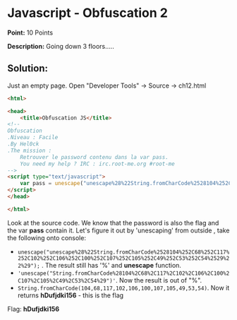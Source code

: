 # Javascript - Obfuscation 2

**Point:** 10 Points

**Description:** Going down 3 floors.....

## Solution:

Just an empty page. Open "Developer Tools" -> Source -> ch12.html

```html
<html>

<head>
	<title>Obfuscation JS</title>
<!-- 
Obfuscation 
.Niveau : Facile 
.By Hel0ck
.The mission : 
	Retrouver le password contenu dans la var pass.
	You need my help ? IRC : irc.root-me.org #root-me
-->
<script type="text/javascript">
	var pass = unescape("unescape%28%22String.fromCharCode%2528104%252C68%252C117%252C102%252C106%252C100%252C107%252C105%252C49%252C53%252C54%2529%22%29");
</script>
</head>

</html>
```
Look at the source code. We know that the password is also the flag and the var **pass** contain it. Let's figure it out by 'unescaping' from outside , take the following onto console:
- `unescape("unescape%28%22String.fromCharCode%2528104%252C68%252C117%252C102%252C106%252C100%252C107%252C105%252C49%252C53%252C54%2529%22%29");` . The result still has '%' and **unescape** function.
- `'unescape("String.fromCharCode%28104%2C68%2C117%2C102%2C106%2C100%2C107%2C105%2C49%2C53%2C54%29")'`. Now the result is out of "%".
- `String.fromCharCode(104,68,117,102,106,100,107,105,49,53,54)`. Now it returns **hDufjdki156** - this is the flag

Flag: **hDufjdki156**
